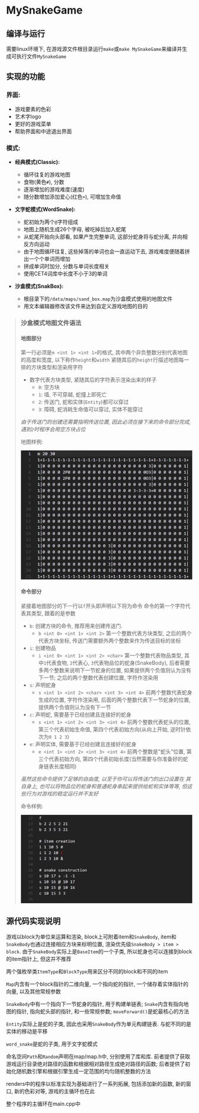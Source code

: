 # MySnakeGame



## 编译与运行

需要linux环境下, 在游戏源文件根目录运行``make``或``make MySnakeGame``来编译并生成可执行文件``MySnakeGame``

## 实现的功能

### 界面:

- 游戏要素的色彩
- 艺术字logo
- 更好的游戏菜单
- 帮助界面和中途退出界面

### 模式:

- **经典模式(Classic):**
  - 循环往复的游戏地图
  - 食物(黄色``#``), 分数
  - 逐渐增加的游戏难度(速度)
  - 随分数增加添加爱心(红色``+``), 可增加生命值

- **文字蛇模式(WordSnake):**
  - 蛇初始为两个``@``字符组成
  - 地图上随机生成26个字母, 被吃掉后加入蛇尾
  - 从蛇尾开始向头部看, 如果产生完整单词, 这部分蛇身将与蛇分离, 并向相反方向运动
  - 由于地图循环往复, 这些掉落的单词也会一直运动下去, 游戏难度便随着拼出一个个单词而增加
  - 拼成单词时加分, 分数与单词长度相关
  - 使用CET4词库中长度不小于3的单词

- **沙盒模式(SnakBox):**
  - 根目录下的``/data/maps/sand_box.map``为沙盒模式使用的地图文件
  - 用文本编辑器修改该文件来达到自定义游戏地图的目的

> ### 沙盒模式地图文件语法
>
> #### 地图部分
> 
> 第一行必须是``m <int 1> <int 1>``的格式, 其中两个非负整数分别代表地图的高度和宽度, 以下称作``height``和``width``
> 紧随其后的``height``行描述地图每一排的方块类型和渲染用字符
> - 数字代表方块类型, 紧随其后的字符表示渲染出来的样子
>   - ``0``: 空方块
>   - ``1``: 墙, 不可穿越, 蛇撞上即死亡
>   - ``2``: 传送门, 蛇和实体(``Entity``)都可以穿过 
>   - ``3``: 障碍, 蛇消耗生命值可以穿过, 实体不能穿过
>
> *由于传送门的创建还需要指明传送位置, 因此必须在接下来的命令部分完成, 遇到``2``时程序会用空方块占位*
>
> 地图样例:
> 
> ![mapfile_example](data/mapfile_example.png "地图样例")
>
> #### 命令部分
>
> 紧接着地图部分的下一行以``f``开头即声明以下将为命令
> 命令的第一个字符代表其类型, 跟着的是参数
>
> - ``b``: 创建方块的命令, 推荐用来创建传送门.
>   - ``b <int 0> <int 1> <int 2>`` 第一个整数代表方块类型, 之后的两个代表方块坐标, 传送门需要额外两个整数来作为传送目标的坐标
> - ``i``: 创建物品
>   - ``i <int 0> <int 1> <int 2> <char>`` 第一个整数代表物品类型, 其中``1``代表食物, ``2``代表心, ``3``代表物品位的蛇身(SnakeBody), 后者需要多两个整数来说明下一节蛇身的位置, 如果提供两个负值则认为没有下一节; 之后的两个整数代表创建位置, 字符作渲染用
> - ``s``: 声明蛇身
>   - ``s <int 1> <int 2> <char> <int 3> <int 4>`` 前两个整数代表蛇身生成的位置, 字符作渲染用, 后面的两个整数代表下一节蛇身的位置, 提供两个负值则认为没有下一节
> - ``c``: 声明蛇, 需要基于已经创建且连接好的蛇身
>   - ``s <int 1> <int 2> <int 3> <int 4>`` 前两个整数代表蛇头的位置, 第三个代表初始生命值, 第四个代表初始方向(从向上开始, 逆时针依次为``0 1 2 3``)
> - ``e``: 声明实体, 需要基于已经创建且连接好的蛇身
>   - ``e <int 1> <int 2> <int 3> <int 4>`` 前两个整数是"蛇头"位置, 第三个代表初始方向, 第四个代表初始长度(当然需要与你准备好的蛇身链表长度相同)
>
> *虽然这些命令提供了足够的自由度, 以至于你可以将传送门的出口设置在
其自身上, 也可以将物品位的蛇身和普通蛇身串起来提供给蛇和实体等等, 但这些行为对游戏的稳定运行并不友好*
> 
> 命令样例:
> 
> ![command_example](data/command_example.png "命令示例")
> 

## 源代码实现说明

游戏以block为单位来运算和渲染, block上可附着item和``SnakeBody``, item和``SnakeBody``也通过连接相应方块来标明位置, 渲染优先级``SnakeBody > item > block``. 由于``SnakeBody``实际上是``BaseItem``的一个子类, 所以蛇身也可以连接到block的item指针上, 但这并不推荐

两个强枚举类``ItemType``和``BlockType``用来区分不同的block和不同的item

``Map``内含有一个block指针的二维向量, 一个指向蛇的指针, 一个储存着实体指针的向量, 以及其他常规参数

``SnakeBody``中有一个指向下一节蛇身的指针, 用于构建单链表; ``Snake``内含有指向地图的指针, 指向蛇头部的指针, 和一些常规参数; ``moveForward()``是蛇最核心的方法

``Entity``实际上是蛇的子类, 因此也采用``SnakeBody``作为单元构建链表. 与蛇不同的是实体的移动是平移

``word_snake``是蛇的子类, 用于文字蛇模式

命名空间``Path``和``Random``声明在map/map.h中, 分别使用了<filesystem>库和<random>库. 前者提供了获取游戏运行目录绝对路径的函数和根据相对路径生成绝对路径的函数; 后者提供了初始化随机数引擎和根据引擎生成一定范围的均匀随机整数的方法

renders中的程序以标准实现为基础进行了一系列拓展, 包括添加新的函数, 新的窗口, 新的色彩对等, 游戏的主循环也在此

整个程序的主循环在main.cpp中
